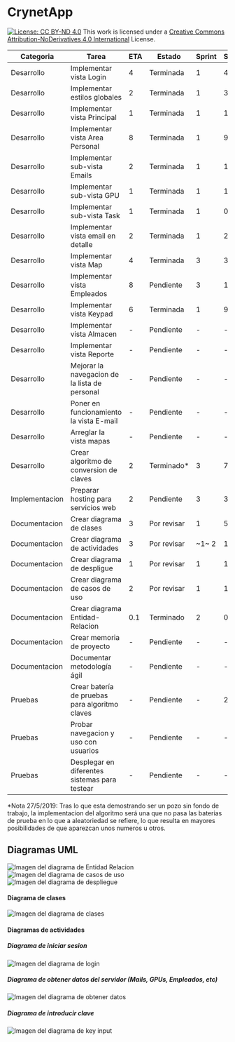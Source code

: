 # CrynetApp
[![License: CC BY-ND 4.0](https://licensebuttons.net/l/by-nd/4.0/80x15.png)](https://creativecommons.org/licenses/by-nd/4.0/)
This work is licensed under a [Creative Commons Attribution-NoDerivatives 4.0 International](https://creativecommons.org/licenses/by-nd/4.0/) License.

|Categoria		|	Tarea											|	ETA	|	Estado		|	Sprint	| Spent |
|---																|	---	|	---	|	---	|	---		|	--- |	
|Desarrollo		|	Implementar vista Login							|	4	|	Terminada	|	1		|	4	|
|Desarrollo		|	Implementar estilos globales					|	2	|	Terminada	|	1		|	3	|
|Desarrollo		|	Implementar vista Principal						|	1	|	Terminada	|	1		|	1	|
|Desarrollo		|	Implementar vista Area Personal					|	8	|	Terminada	|	1		|	9	|
|Desarrollo		|	Implementar sub-vista Emails					|	2	|	Terminada	|	1		|	1.5	|
|Desarrollo		|	Implementar sub-vista GPU						|	1	|	Terminada	|	1		|	1	|
|Desarrollo		|	Implementar sub-vista Task						|	1	|	Terminada	|	1		|	0.5	|
|Desarrollo		|	Implementar vista email en detalle				|	2	|	Terminada	|	1		|	2	|
|Desarrollo		|	Implementar vista Map							|	4	|	Terminada	|	3		|	3	|
|Desarrollo		|	Implementar vista Empleados						|	8	|	Pendiente	|	3		|	10	|
|Desarrollo		|	Implementar vista Keypad						|	6	|	Terminada	|	1		|	9	|
|Desarrollo		|	Implementar vista Almacen						|	-	|	Pendiente	|	-		|	-	|
|Desarrollo		|	Implementar vista Reporte						|	-	|	Pendiente	|	-		|	-	|
|Desarrollo		|	Mejorar la navegacion de la lista de personal	|	-	|	Pendiente	|	-		|	-	|
|Desarrollo		|	Poner en funcionamiento la vista E-mail			|	-	|	Pendiente	|	-		|	-	|
|Desarrollo		|	Arreglar la vista mapas							|	-	|	Pendiente	|	-		|	-	|
|Desarrollo		|	Crear algoritmo de conversion de claves			|	2	|	Terminado\*	|	3		|	7	|
|Implementacion	|	Preparar hosting para servicios web				|	2	|	Pendiente	|	3		|	3	|
|Documentacion	|	Crear diagrama de clases						|	3	|	Por revisar	|	1		|	5.3	|
|Documentacion	|	Crear diagrama de actividades					|	3	|	Por revisar	|	~1~ 2	|	1.5	|
|Documentacion	|	Crear diagrama de despligue						|	1	|	Por revisar	|	1		|	1	|
|Documentacion	|	Crear diagrama de casos de uso					|	2	|	Por revisar	|	1		|	1.5	|
|Documentacion	|	Crear diagrama Entidad-Relacion					|	0.1	|	Terminado	|	2		|	0.2	|
|Documentacion	|	Crear memoria de proyecto						|	-	|	Pendiente	|	-		|	-	|
|Documentacion	|	Documentar metodología ágil						|	-	|	Pendiente	|	-		|	-	|
|Pruebas		|	Crear batería de pruebas para algoritmo claves	|	-	|	Pendiente	|	-		|	2.5	|
|Pruebas		|	Probar navegacion y uso con usuarios			|	-	|	Pendiente	|	-		|	-	|
|Pruebas		|	Desplegar en diferentes sistemas para testear	|	-	|	Pendiente	|	-		|	-	|

\*Nota 27/5/2019: Tras lo que esta demostrando ser un pozo sin fondo de trabajo, la implementacion del algoritmo será una que no pasa las baterias de prueba en lo que a aleatoriedad se refiere, lo que resulta en mayores posibilidades de que aparezcan unos numeros u otros.

## Diagramas UML
![Imagen del diagrama de Entidad Relacion](/uml/EntidadRelacion.png?raw=true)
![Imagen del diagrama de casos de uso](/uml/CasosDeUso.png?raw=true)
![Imagen del diagrama de despliegue](/uml/Despliegue.png?raw=true)
#### Diagrama de clases
![Imagen del diagrama de clases](/uml/Clases.png?raw=true)
#### Diagramas de actividades
##### Diagrama de iniciar sesion
![Imagen del diagrama de login](/uml/Actividad_IniciarSesion.png?raw=true)
##### Diagrama de obtener datos del servidor (Mails, GPUs, Empleados, etc)
![Imagen del diagrama de obtener datos](/uml/Actividad_ObtenerDatos.png?raw=true)
##### Diagrama de introducir clave
![Imagen del diagrama de key input](/uml/Actividad_InputKey.png?raw=true)

